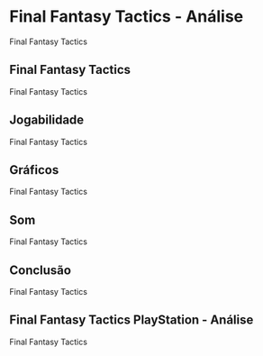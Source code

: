 ---
---

# Final Fantasy Tactics - Análise

Final Fantasy Tactics

## Final Fantasy Tactics

Final Fantasy Tactics

## Jogabilidade

Final Fantasy Tactics

## Gráficos

Final Fantasy Tactics

## Som

Final Fantasy Tactics

## Conclusão

Final Fantasy Tactics

## Final Fantasy Tactics PlayStation - Análise

Final Fantasy Tactics
